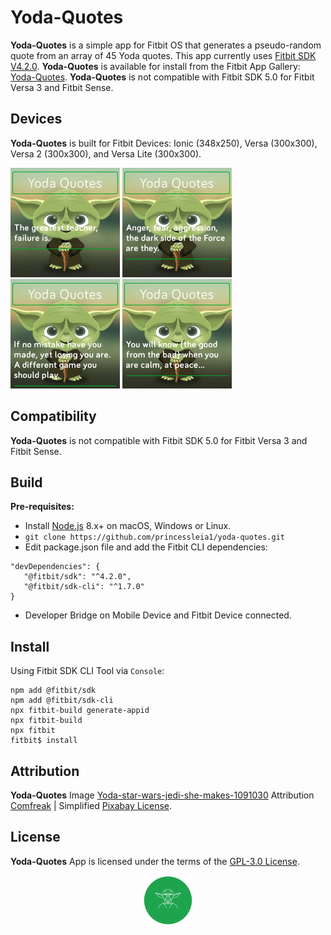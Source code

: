 # Yoda-Quotes
**Yoda-Quotes** is a simple app for Fitbit OS that generates a pseudo-random quote from an array of 45 Yoda quotes. This app currently uses [Fitbit SDK V4.2.0](https://github.com/Fitbit). **Yoda-Quotes** is available for install from the Fitbit App Gallery: [Yoda-Quotes](https://gallery.fitbit.com/details/001f0feb-9bf0-49db-88ed-10010b4e862b). **Yoda-Quotes** is not compatible with Fitbit SDK 5.0 for Fitbit Versa 3 and Fitbit Sense.

## Devices
**Yoda-Quotes** is built for Fitbit Devices: Ionic (348x250), Versa (300x300), Versa 2 (300x300), and Versa Lite (300x300).

<p align="left">
  <img width="175" height="175" src=./screenshots/yoda-quotes-versa.png>
  <img width="175" height="175" src=./screenshots/yoda-quotes-versa-lite.png>
  <img width="175" height="175" src=./screenshots/yoda-quotes-versa-1.png>
  <img width="175" height="175" src=./screenshots/yoda-quotes-versa-2.png>
</p>

## Compatibility
**Yoda-Quotes** is not compatible with Fitbit SDK 5.0 for Fitbit Versa 3 and Fitbit Sense.

## Build
**Pre-requisites:**
* Install [Node.js](https://nodejs.org/en/download/) 8.x+ on macOS, Windows or Linux.
* ```git clone https://github.com/princessleia1/yoda-quotes.git ```
* Edit package.json file and add the Fitbit CLI dependencies:
```
"devDependencies": {
   "@fitbit/sdk": "^4.2.0",
   "@fitbit/sdk-cli": "^1.7.0"
}
```
* Developer Bridge on Mobile Device and Fitbit Device connected.

## Install
Using Fitbit SDK CLI Tool via ```Console```:

```
npm add @fitbit/sdk
npm add @fitbit/sdk-cli
npx fitbit-build generate-appid
npx fitbit-build
npx fitbit
fitbit$ install
```
## Attribution
**Yoda-Quotes** Image [Yoda-star-wars-jedi-she-makes-1091030](https://pixabay.com/illustrations/yoda-star-wars-jedi-she-makes-1091030/) Attribution [Comfreak](https://pixabay.com/users/comfreak-51581/) | Simplified [Pixabay License](https://pixabay.com/service/license/).

## License
**Yoda-Quotes** App is licensed under the terms of the [GPL-3.0 License](/LICENSE). 

<p align="middle">
<img width="80" height="80" src=./resources/icon.png>
</p>
